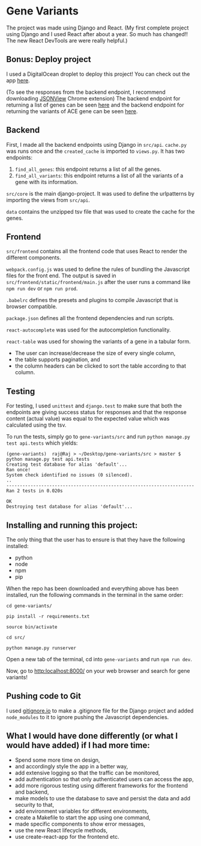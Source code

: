 # Gene Variants

The project was made using Django and React. (My first complete project using Django and I used React after about a year. So much has changed!! The new React DevTools are were really helpful.)

## Bonus: Deploy project
I used a DigitalOcean droplet to deploy this project!
You can check out the app [here](http://142.93.222.251:8000/). 

(To see the responses from the backend endpoint, I recommend downloading [JSONView](https://chrome.google.com/webstore/detail/jsonview/chklaanhfefbnpoihckbnefhakgolnmc?hl=en) Chrome extension)
The backend endpoint for returning a list of genes can be seen [here](http://142.93.222.251:8000/api/find_all_genes) and the backend endpoint for returning the variants of ACE gene can be seen [here](http://142.93.222.251:8000/api/find_all_variants/?q=ACE).


## Backend
First, I made all the backend endpoints using Django in `src/api`.
`cache.py` was runs once and the `created_cache` is imported to `views.py`.
It has two endpoints:
1. `find_all_genes`: this endpoint returns a list of all the genes.
2. `find_all_variants`: this endpoint returns a list of all the variants of a gene with its information.

`src/core` is the main django-project.
It was used to define the urlpatterns by importing the views from `src/api`.

`data` contains the unzipped tsv file that was used to create the cache for the genes.

## Frontend
`src/frontend` contains all the frontend code that uses React to render the different components.

`webpack.config.js` was used to define the rules of bundling the Javascript files for the front end. The output is saved in `src/frontend/static/frontend/main.js` after the user runs a command like `npm run dev` or `npm run prod`.

`.babelrc` defines the presets and plugins to compile Javascript that is browser compatible.

`package.json` defines all the frontend dependencies and run scripts.

`react-autocomplete` was used for the autocompletion functionality.

`react-table` was used for showing the variants of a gene in a tabular form. 
- The user can increase/decrease the size of every single column,
- the table supports pagination, and
- the column headers can be clicked to sort the table according to that column.

## Testing
For testing, I used `unittest` and `django.test` to make sure that both the endpoints are giving success status for responses and that the response content (actual value) was equal to the expected value which was calculated using the tsv.

To run the tests, simply go to `gene-variants/src` and run `python manage.py test api.tests` which yields:
```
(gene-variants)  raj@Raj > ~/Desktop/gene-variants/src > master $ python manage.py test api.tests
Creating test database for alias 'default'...
Ran once!
System check identified no issues (0 silenced).
..
----------------------------------------------------------------------
Ran 2 tests in 0.020s

OK
Destroying test database for alias 'default'...
```

## Installing and running this project:

The only thing that the user has to ensure is that they have the following installed:
- python
- node
- npm
- pip

When the repo has been downloaded and everything above has been installed, run the following commands in the terminal in the same order:

`cd gene-variants/`

`pip install -r requirements.txt`

`source bin/activate`

`cd src/`

`python manage.py runserver`

Open a new tab of the terminal, cd into `gene-variants` and run `npm run dev`.

Now, go to [http:localhost:8000/](http:localhost:8000/) on your web browser and search for gene variants!

## Pushing code to Git
I used [gitignore.io](gitignore.io) to make a .gitignore file for the Django project and added `node_modules` to it to ignore pushing the Javascript dependencies.


## What I would have done differently (or what I would have added) if I had more time:
- Spend some more time on design,
- and accordingly style the app in a better way,
- add extensive logging so that the traffic can be monitored,
- add authentication so that only authenticated users can access the app,
- add more rigorous testing using different frameworks for the frontend and backend,
- make models to use the database to save and persist the data and add security to that,
- add environment variables for different environments,
- create a Makefile to start the app using one command,
- made specific components to show error messages,
- use the new React lifecycle methods,
- use create-react-app for the frontend etc.